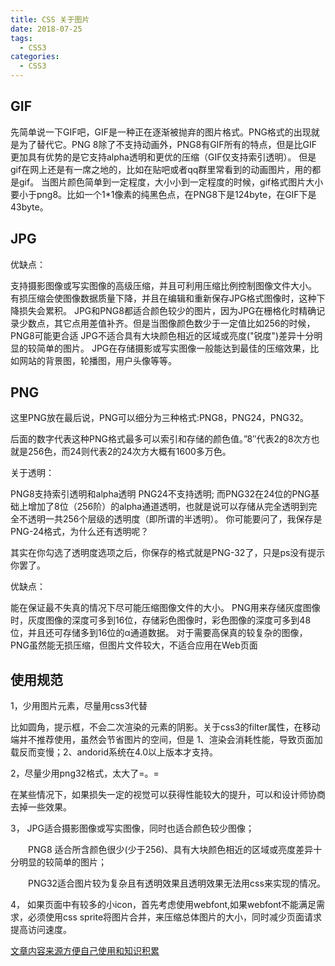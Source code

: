 ```yaml
---
title: CSS 关于图片
date: 2018-07-25
tags:
  - CSS3
categories:
  - CSS3
---
```


## GIF
先简单说一下GIF吧，GIF是一种正在逐渐被抛弃的图片格式。PNG格式的出现就是为了替代它。PNG 8除了不支持动画外，PNG8有GIF所有的特点，但是比GIF更加具有优势的是它支持alpha透明和更优的压缩（GIF仅支持索引透明）。
但是gif在网上还是有一席之地的，比如在贴吧或者qq群里常看到的动画图片，用的都是gif。
当图片颜色简单到一定程度，大小小到一定程度的时候，gif格式图片大小要小于png8。比如一个1*1像素的纯黑色点，在PNG8下是124byte，在GIF下是43byte。

## JPG

优缺点：

支持摄影图像或写实图像的高级压缩，并且可利用压缩比例控制图像文件大小。
有损压缩会使图像数据质量下降，并且在编辑和重新保存JPG格式图像时，这种下降损失会累积。
JPG和PNG8都适合颜色较少的图片，因为JPG在栅格化时精确记录少数点，其它点用差值补齐。但是当图像颜色数少于一定值比如256的时候，PNG8可能更合适
JPG不适合具有大块颜色相近的区域或亮度("锐度")差异十分明显的较简单的图片。
JPG在存储摄影或写实图像一般能达到最佳的压缩效果，比如网站的背景图，轮播图，用户头像等等。

## PNG

这里PNG放在最后说，PNG可以细分为三种格式:PNG8，PNG24，PNG32。

后面的数字代表这种PNG格式最多可以索引和存储的颜色值。”8″代表2的8次方也就是256色，而24则代表2的24次方大概有1600多万色。

关于透明：

PNG8支持索引透明和alpha透明
PNG24不支持透明;
而PNG32在24位的PNG基础上增加了8位（256阶）的alpha通道透明，也就是说可以存储从完全透明到完全不透明一共256个层级的透明度（即所谓的半透明）。
你可能要问了，我保存是PNG-24格式，为什么还有透明呢？

其实在你勾选了透明度选项之后，你保存的格式就是PNG-32了，只是ps没有提示你罢了。

优缺点：

能在保证最不失真的情况下尽可能压缩图像文件的大小。
PNG用来存储灰度图像时，灰度图像的深度可多到16位，存储彩色图像时，彩色图像的深度可多到48位，并且还可存储多到16位的α通道数据。
对于需要高保真的较复杂的图像，PNG虽然能无损压缩，但图片文件较大，不适合应用在Web页面

## 使用规范

1，少用图片元素，尽量用css3代替

比如圆角，提示框，不会二次渲染的元素的阴影。关于css3的filter属性，在移动端并不推荐使用，虽然会节省图片的空间，但是  1、渲染会消耗性能，导致页面加载反而变慢；2、andorid系统在4.0以上版本才支持。

2，尽量少用png32格式，太大了=。=

在某些情况下，如果损失一定的视觉可以获得性能较大的提升，可以和设计师协商去掉一些效果。

3， JPG适合摄影图像或写实图像，同时也适合颜色较少图像；

　　PNG8 适合所含颜色很少(少于256)、具有大块颜色相近的区域或亮度差异十分明显的较简单的图片；

　　PNG32适合图片较为复杂且有透明效果且透明效果无法用css来实现的情况。

4， 如果页面中有较多的小icon，首先考虑使用webfont,如果webfont不能满足需求，必须使用css sprite将图片合并，来压缩总体图片的大小，同时减少页面请求提高访问速度。

[文章内容来源方便自己使用和知识积累](https://www.cnblogs.com/pqjzxq/p/5749304.html)